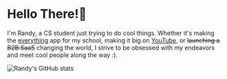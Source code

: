 # Hello There!👋

I'm Randy, a CS student just trying to do cool things. Whether it's making the [everything](https://github.com/stuysu/epsilon) app for my school, making it big on [YouTube](https://www.youtube.com/@GandyDev), or ~~launching a B2B SaaS~~ changing the world, I strive to be obsessed with my endeavors and meet cool people along the way :).

![Randy's GitHub stats](https://github-readme-stats.vercel.app/api?username=randysim&show_icons=true&theme=dark) 
